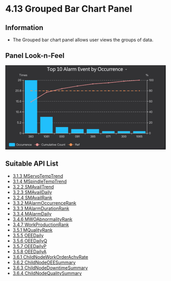 # 4.13 Grouped Bar Chart Panel

## Information

* The Grouped bar chart panel allows user views the groups of data. 

## Panel Look-n-Feel

![](/images/3.3.2-MAlarmOccurrenceRank-bar.jpg)   

## Suitable API List

  * [3.1.3 MServoTempTrend](/api/3.1_machine_info_funcs/MServoTempTrend.md)
  * [3.1.4 MSpindleTempTrend](/api/3.1_machine_info_funcs/MSpindleTempTrend.md)
  * [3.2.2 SMAvailTrend](/api/3.2_avail_funcs/SMAvailTrend.md)
  * [3.2.3 SMAvailDaily](/api/3.2_avail_funcs/SMAvailDaily.md)
  * [3.2.4 SMAvailRank](/api/3.2_avail_funcs/SMAvailRank.md)
  * [3.3.2 MAlarmOccurrenceRank](/api/3.3_alarm_funcs/MAlarmOccurrenceRank.md)
  * [3.3.3 MAlarmDurationRank](/api/3.3_alarm_funcs/MAlarmDurationRank.md)
  * [3.3.4 MAlarmDaily](/api/3.3_alarm_funcs/MAlarmDaily.md)
  * [3.4.6 MWOAbnormalityRank](/api/3.4_work_order_funcs/MWOAbnormalityRank.md)
  * [3.4.7 WorkProductionRank](/api/3.4_work_order_funcs/WorkProductionRank.md)
  * [3.5.1 MQualityRank](/api/3.5_oee_funcs/MQualityRank.md)
  * [3.5.5 OEEDaily](/api/3.5_oee_funcs/OEEDaily.md)
  * [3.5.6 OEEDailyQ](/api/3.5_oee_funcs/OEEDailyQ.md)
  * [3.5.7 OEEDailyP](/api/3.5_oee_funcs/OEEDailyP.md)
  * [3.5.8 OEEDailyA](/api/3.5_oee_funcs/OEEDailyA.md)
  * [3.6.1 ChildNodeWorkOrderAchvRate](/api/3.6_score_card_funcs/ChildNodeWorkOrderAchvRate.md)
  * [3.6.2 ChildNodeOEESummary](/api/3.6_score_card_funcs/ChildNodeOEESummary.md)
  * [3.6.3 ChildNodeDowntimeSummary](/api/3.6_score_card_funcs/ChildNodeDowntimeSummary.md)
  * [3.6.4 ChildNodeQualitySummary](/api/3.6_score_card_funcs/ChildNodeQualitySummary.md)

